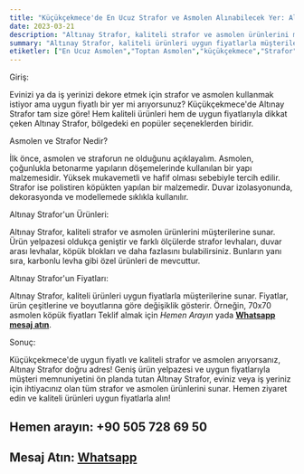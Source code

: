 ```yaml
---
title: "Küçükçekmece'de En Ucuz Strafor ve Asmolen Alınabilecek Yer: Altınay Strafor"
date: 2023-03-21
description: "Altınay Strafor, kaliteli strafor ve asmolen ürünlerini müşterilerine sunar. Ürün yelpazesi oldukça geniştir ve farklı ölçülerde strafor levhaları, duvar arası levhalar, köpük blokları ve daha fazlasını bulabilirsiniz."
summary: "Altınay Strafor, kaliteli ürünleri uygun fiyatlarla müşterilerine sunar. Fiyatlar, ürün çeşitlerine ve boyutlarına göre değişiklik gösterir."
etiketler: ["En Ucuz Asmolen","Toptan Asmolen","küçükçekmece","Strafor","Asmolen","Altınay Strafor","Strafor","asmolen köpük","strafor köpük"]
---
```

Giriş:

Evinizi ya da iş yerinizi dekore etmek için strafor ve asmolen kullanmak istiyor ama uygun fiyatlı bir yer mi arıyorsunuz? Küçükçekmece'de Altınay Strafor tam size göre! Hem kaliteli ürünleri hem de uygun fiyatlarıyla dikkat çeken Altınay Strafor, bölgedeki en popüler seçeneklerden biridir.

Asmolen ve Strafor Nedir?

İlk önce, asmolen ve straforun ne olduğunu açıklayalım. Asmolen, çoğunlukla betonarme yapıların döşemelerinde kullanılan bir yapı malzemesidir. Yüksek mukavemetli ve hafif olması sebebiyle tercih edilir. Strafor ise polistiren köpükten yapılan bir malzemedir. Duvar izolasyonunda, dekorasyonda ve modellemede sıklıkla kullanılır.

Altınay Strafor'un Ürünleri:

Altınay Strafor, kaliteli strafor ve asmolen ürünlerini müşterilerine sunar. Ürün yelpazesi oldukça geniştir ve farklı ölçülerde strafor levhaları, duvar arası levhalar, köpük blokları ve daha fazlasını bulabilirsiniz. Bunların yanı sıra, karbonlu levha gibi özel ürünleri de mevcuttur.

Altınay Strafor'un Fiyatları:

Altınay Strafor, kaliteli ürünleri uygun fiyatlarla müşterilerine sunar. Fiyatlar, ürün çeşitlerine ve boyutlarına göre değişiklik gösterir. Örneğin, 70x70 asmolen köpük fiyatları <a rel="nofollow" tel="+905057286950">Teklif almak için *Hemen Arayın*</a> yada
<a rel="nofollow" href="https://api.whatsapp.com/send?phone=905057286950">**Whatsapp mesaj atın**</a>.

Sonuç:

Küçükçekmece'de uygun fiyatlı ve kaliteli strafor ve asmolen arıyorsanız, Altınay Strafor doğru adres! Geniş ürün yelpazesi ve uygun fiyatlarıyla müşteri memnuniyetini ön planda tutan Altınay Strafor, eviniz veya iş yeriniz için ihtiyacınız olan tüm strafor ve asmolen ürünlerini sunar. Hemen ziyaret edin ve kaliteli ürünleri uygun fiyatlarla alın!


## Hemen arayın: <a rel="nofollow" tel="+905057286950"> +90 505 728 69 50 </a>
## Mesaj Atın: <a rel="nofollow" href="https://api.whatsapp.com/send?phone=905057286950">**Whatsapp**</a>
